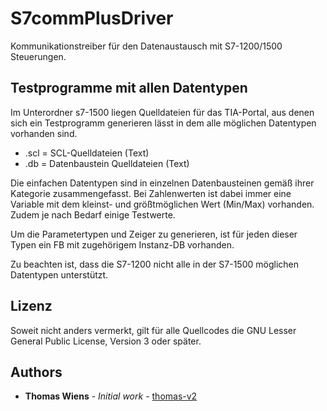 # S7commPlusDriver

Kommunikationstreiber für den Datenaustausch mit S7-1200/1500 Steuerungen.

## Testprogramme mit allen Datentypen

Im Unterordner s7-1500 liegen Quelldateien für das TIA-Portal, aus denen sich ein Testprogramm
generieren lässt in dem alle möglichen Datentypen vorhanden sind.

- .scl = SCL-Quelldateien (Text)
- .db = Datenbaustein Quelldateien (Text)

Die einfachen Datentypen sind in einzelnen Datenbausteinen gemäß ihrer Kategorie zusammengefasst.
Bei Zahlenwerten ist dabei immer eine Variable mit dem kleinst- und größtmöglichen Wert (Min/Max) vorhanden.
Zudem je nach Bedarf einige Testwerte.

Um die Parametertypen und Zeiger zu generieren, ist für jeden dieser Typen ein FB mit zugehörigem Instanz-DB vorhanden.

Zu beachten ist, dass die S7-1200 nicht alle in der S7-1500 möglichen Datentypen unterstützt.

## Lizenz

Soweit nicht anders vermerkt, gilt für alle Quellcodes die GNU Lesser General Public License,
Version 3 oder später.

## Authors

* **Thomas Wiens** - *Initial work* - [thomas-v2](https://github.com/thomas-v2)
